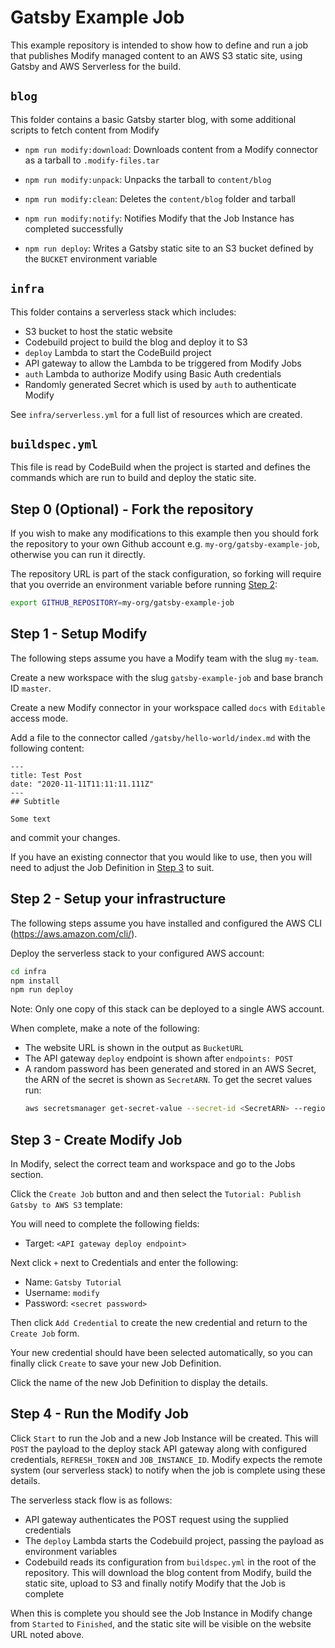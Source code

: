 # Gatsby Example Job

This example repository is intended to show how to define and run a job that publishes Modify managed 
content to an AWS S3 static site, using Gatsby and AWS Serverless for the build.

## `blog`

This folder contains a basic Gatsby starter blog, with some additional scripts to fetch
content from Modify

- `npm run modify:download`: Downloads content from a Modify connector as a tarball to `.modify-files.tar`

- `npm run modify:unpack`: Unpacks the tarball to `content/blog`

- `npm run modify:clean`: Deletes the `content/blog` folder and tarball

- `npm run modify:notify`: Notifies Modify that the Job Instance has completed successfully

- `npm run deploy`: Writes a Gatsby static site to an S3 bucket defined by the `BUCKET` environment
  variable

## `infra`

This folder contains a serverless stack which includes:

- S3 bucket to host the static website
- Codebuild project to build the blog and deploy it to S3
- `deploy` Lambda to start the CodeBuild project
- API gateway to allow the Lambda to be triggered from Modify Jobs
- `auth` Lambda to authorize Modify using Basic Auth credentials
- Randomly generated Secret which is used by `auth` to authenticate Modify

See `infra/serverless.yml` for a full list of resources which are created.

## `buildspec.yml`

This file is read by CodeBuild when the project is started and defines the commands which are run
to build and deploy the static site.

## Step 0 (Optional) - Fork the repository

If you wish to make any modifications to this example then you should fork the repository to your own
Github account e.g. `my-org/gatsby-example-job`, otherwise you can run it directly.

The repository URL is part of the stack configuration, so forking will require that you override an
environment variable before running [Step 2](#step-2---setup-your-infrastructure):

```bash
export GITHUB_REPOSITORY=my-org/gatsby-example-job
```

## Step 1 - Setup Modify

The following steps assume you have a Modify team with the slug `my-team`. 

Create a new workspace with the slug `gatsby-example-job` and base branch ID `master`.

Create a new Modify connector in your workspace called `docs` with `Editable` access mode.

Add a file to the connector called `/gatsby/hello-world/index.md` with the following content:
```
---
title: Test Post
date: "2020-11-11T11:11:11.111Z"
---
## Subtitle

Some text
``` 
and commit your changes.

If you have an existing connector that you would like to use, then you will need to adjust the Job
Definition in [Step 3](#step-3---create-modify-job) to suit.

## Step 2 - Setup your infrastructure

The following steps assume you have installed and configured the AWS CLI (https://aws.amazon.com/cli/).

Deploy the serverless stack to your configured AWS account:
```bash
cd infra
npm install
npm run deploy
```

Note: Only one copy of this stack can be deployed to a single AWS account.

When complete, make a note of the following:
- The website URL is shown in the output as `BucketURL`
- The API gateway `deploy` endpoint is shown after `endpoints: POST`
- A random password has been generated and stored in an AWS Secret, the ARN of the secret is shown
  as `SecretARN`. To get the secret values run:
  ```bash
  aws secretsmanager get-secret-value --secret-id <SecretARN> --region eu-west-1 --query 'SecretString' --output text
  ``` 

## Step 3 - Create Modify Job

In Modify, select the correct team and workspace and go to the Jobs section.

Click the `Create Job` button and and then select the `Tutorial: Publish Gatsby to AWS S3` template:

You will need to complete the following fields:

- Target: `<API gateway deploy endpoint>`

Next click `+` next to Credentials and enter the following:
- Name: `Gatsby Tutorial`
- Username: `modify`
- Password: `<secret password>`

Then click `Add Credential` to create the new credential and return to the `Create Job` form.

Your new credential should have been selected automatically, so you can finally click `Create` to
save your new Job Definition.

Click the name of the new Job Definition to display the details.

## Step 4 - Run the Modify Job

Click `Start` to run the Job and a new Job Instance will be created. This will `POST` the payload to
the deploy stack API gateway along with configured credentials, `REFRESH_TOKEN` and
`JOB_INSTANCE_ID`. Modify expects the remote system (our serverless stack) to notify when the job is
complete using these details.

The serverless stack flow is as follows:
- API gateway authenticates the POST request using the supplied credentials
- The `deploy` Lambda starts the Codebuild project, passing the payload as environment variables
- Codebuild reads its configuration from `buildspec.yml` in the root of the repository. This will
  download the blog content from Modify, build the static site, upload to S3 and finally notify
  Modify that the Job is complete
  
When this is complete you should see the Job Instance in Modify change from `Started` to `Finished`,
and the static site will be visible on the website URL noted above.
